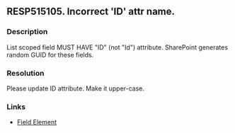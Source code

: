 ## RESP515105. Incorrect 'ID' attr name. 

### Description
List scoped field MUST HAVE "ID" (not "Id") attribute. SharePoint generates random GUID for these fields.

### Resolution
Please update ID attribute. Make it upper-case.

### Links
*   [Field Element](http://msdn.microsoft.com/en-us/library/office/aa979575.aspx)